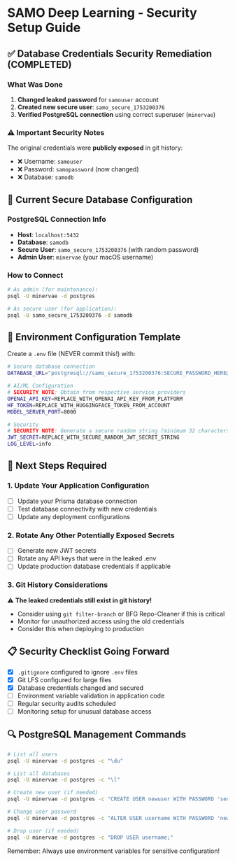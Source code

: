 # SAMO Deep Learning - Security Setup Guide

## ✅ Database Credentials Security Remediation (COMPLETED)

### What Was Done

1. **Changed leaked password** for `samouser` account
2. **Created new secure user**: `samo_secure_1753200376`
3. **Verified PostgreSQL connection** using correct superuser (`minervae`)

### ⚠️ Important Security Notes

The original credentials were **publicly exposed** in git history:

- ❌ Username: `samouser`
- ❌ Password: `samopassword` (now changed)
- ❌ Database: `samodb`

## 🔐 Current Secure Database Configuration

### PostgreSQL Connection Info

- **Host**: `localhost:5432`
- **Database**: `samodb`
- **Secure User**: `samo_secure_1753200376` (with random password)
- **Admin User**: `minervae` (your macOS username)

### How to Connect

```bash
# As admin (for maintenance):
psql -U minervae -d postgres

# As secure user (for application):
psql -U samo_secure_1753200376 -d samodb
```

## 🔧 Environment Configuration Template

Create a `.env` file (NEVER commit this!) with:

```bash
# Secure database connection
DATABASE_URL="postgresql://samo_secure_1753200376:SECURE_PASSWORD_HERE@localhost:5432/samodb?schema=public"

# AI/ML Configuration
# SECURITY NOTE: Obtain from respective service providers
OPENAI_API_KEY=REPLACE_WITH_OPENAI_API_KEY_FROM_PLATFORM
HF_TOKEN=REPLACE_WITH_HUGGINGFACE_TOKEN_FROM_ACCOUNT
MODEL_SERVER_PORT=8000

# Security
# SECURITY NOTE: Generate a secure random string (minimum 32 characters)
JWT_SECRET=REPLACE_WITH_SECURE_RANDOM_JWT_SECRET_STRING
LOG_LEVEL=info
```

## 🚨 Next Steps Required

### 1. Update Your Application Configuration

- [ ] Update your Prisma database connection
- [ ] Test database connectivity with new credentials
- [ ] Update any deployment configurations

### 2. Rotate Any Other Potentially Exposed Secrets

- [ ] Generate new JWT secrets
- [ ] Rotate any API keys that were in the leaked .env
- [ ] Update production database credentials if applicable

### 3. Git History Considerations

⚠️ **The leaked credentials still exist in git history!**

- Consider using `git filter-branch` or BFG Repo-Cleaner if this is critical
- Monitor for unauthorized access using the old credentials
- Consider this when deploying to production

## 📋 Security Checklist Going Forward

- [x] `.gitignore` configured to ignore `.env` files
- [x] Git LFS configured for large files
- [x] Database credentials changed and secured
- [ ] Environment variable validation in application code
- [ ] Regular security audits scheduled
- [ ] Monitoring setup for unusual database access

## 🔍 PostgreSQL Management Commands

```bash
# List all users
psql -U minervae -d postgres -c "\du"

# List all databases
psql -U minervae -d postgres -c "\l"

# Create new user (if needed)
psql -U minervae -d postgres -c "CREATE USER newuser WITH PASSWORD 'securepass' CREATEDB;"

# Change user password
psql -U minervae -d postgres -c "ALTER USER username WITH PASSWORD 'newpassword';"

# Drop user (if needed)
psql -U minervae -d postgres -c "DROP USER username;"
```

Remember: Always use environment variables for sensitive configuration!
